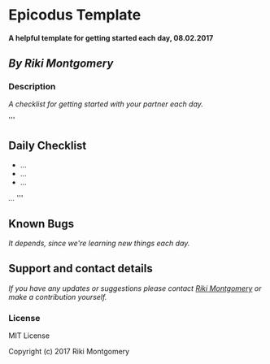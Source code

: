 # **Epicodus Template**

#### A helpful template for getting started each day, 08.02.2017

## _By Riki Montgomery_

### Description

_A checklist for getting started with your partner each day._

'''
## Daily Checklist

* _..._
* _..._
* _..._

_..._
'''

## Known Bugs

_It depends, since we're learning new things each day._

## Support and contact details

_If you have any updates or suggestions please contact [Riki Montgomery] or make a contribution yourself._

[Riki Montgomery]: mailto:mostriki820@gmail.com

### License

MIT License

Copyright (c) 2017 Riki Montgomery
